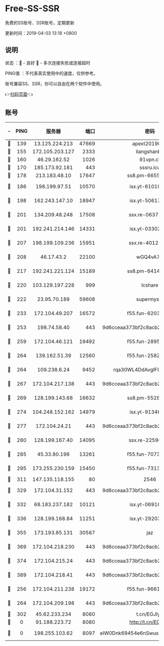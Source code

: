 # Free-SS-SSR

免费的SS账号、SSR账号，定期更新

更新时间：2019-04-03 13:18 +0800

## 说明

状态     ：🙂 - 良好 🙁 - 多次连接失败或连接超时

PING值   ：不代表真实使用中的速度，仅供参考。

账号兼容SS、SSR，你可以自由在两个软件中使用。

👉[扫码页面](https://liesauer.github.io/Free-SS-SSR/)👈

## 账号

|-|PING|服务器|端口|密码|加密方式|区域|
|:----:|:----:|:-----:|-----:|:----:|:----:|:----:|
|🙂|139|13.125.224.213|47669|apext2019001|chacha20|KR|
|🙂|155|172.105.203.127|2333|liangshanbo|chacha20|JP|
|🙂|160|46.29.162.52|1026|91vpn.cf|rc4-md5|RU|
|🙂|170|185.173.92.181|443|sssru.icu|rc4-md5|RU|
|🙂|178|213.183.48.10|17647|ss8.pm-66557674|rc4-md5|RU|
|🙂|186|198.199.97.51|10570|isx.yt-61019132|aes-256-cfb|US|
|🙂|198|162.243.147.10|18947|isx.yt-50617659|aes-256-cfb|US|
|🙂|201|134.209.48.248|17508|ssx.re-06377061|aes-256-cfb|US|
|🙂|201|192.241.214.146|14331|isx.yt-03302114|aes-256-cfb|US|
|🙂|207|198.199.109.236|15951|ssx.re-40122828|aes-256-cfb|US|
|🙂|208|46.17.43.2|22100|wGQ4vA7D|aes-256-gcm|RU|
|🙂|217|192.241.221.124|15189|ss8.pm-64148140|aes-256-cfb|US|
|🙂|220|103.129.197.228|999|lcshare|aes-256-cfb|US|
|🙂|222|23.95.70.189|59608|supermyssr|chacha20-ietf|US|
|🙂|233|172.104.49.207|16572|f55.fun-62039376|aes-256-cfb|SG|
|🙂|253|198.74.58.40|443|9d6cceaa373bf2c8acb22e60b6a58be6|aes-256-cfb|US|
|🙂|259|172.104.46.121|19492|f55.fun-28953423|aes-256-cfb|SG|
|🙂|264|139.162.51.39|12560|f55.fun-25829930|aes-256-cfb|SG|
|🙂|264|109.238.6.24|9452|rqa30WL4DdAvgIFG6Fs3znzTa|aes-256-cfb|FR|
|🙂|267|172.104.217.138|443|9d6cceaa373bf2c8acb22e60b6a58be6|aes-256-cfb|US|
|🙂|269|128.199.143.68|16632|ss8.pm-55286223|aes-256-cfb|SG|
|🙂|274|104.248.152.162|14979|isx.yt-91346300|aes-256-cfb|SG|
|🙂|277|172.104.24.21|443|9d6cceaa373bf2c8acb22e60b6a58be6|aes-256-cfb|US|
|🙂|280|128.199.167.40|14095|ssx.re-22596370|aes-256-cfb|SG|
|🙂|285|45.33.80.198|13261|f55.fun-70732084|aes-256-cfb|US|
|🙂|295|173.255.230.159|15450|f55.fun-73133420|aes-256-cfb|US|
|🙂|311|147.135.118.155|80|2546|chacha20|US|
|🙂|329|172.104.31.152|443|9d6cceaa373bf2c8acb22e60b6a58be6|aes-256-cfb|US|
|🙂|332|68.183.237.182|10121|isx.yt-06918011|aes-256-cfb|SG|
|🙂|336|128.199.168.84|11251|isx.yt-29203965|aes-256-cfb|SG|
|🙂|355|173.193.85.131|30587|jaz|aes-256-cfb|US|
|🙂|369|172.104.218.230|443|9d6cceaa373bf2c8acb22e60b6a58be6|aes-256-cfb|US|
|🙂|374|172.104.215.24|443|9d6cceaa373bf2c8acb22e60b6a58be6|aes-256-cfb|US|
|🙂|389|172.104.218.41|443|9d6cceaa373bf2c8acb22e60b6a58be6|aes-256-cfb|US|
|🙂|256|172.104.211.238|19172|f55.fun-96617780|aes-256-cfb|US|
|🙂|264|172.104.209.198|443|9d6cceaa373bf2c8acb22e60b6a58be6|aes-256-cfb|US|
|🙂|302|45.62.233.234|8080|t.cn/EGJIyrl|rc4-md5|CA|
|🙁|0|91.188.223.72|8080|http://t.cn/EGJIyrl|rc4-md5|RU|
|🙁|0|198.255.103.62|8097|eIW0Dnk69454e6nSwuspv9DmS201tQ0D|aes-256-cfb|US|
